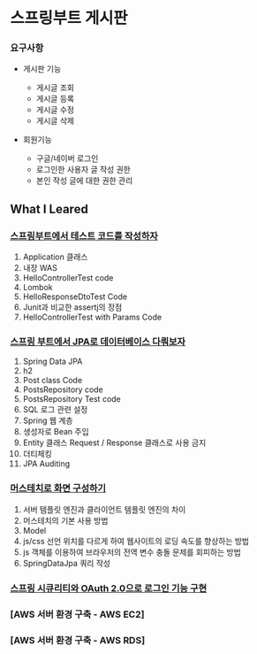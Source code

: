 # 스프링부트 게시판 
### 요구사항
* 게시판 기능
  * 게시글 조회
  * 게시글 등록
  * 게시글 수정
  * 게시글 삭제
  
* 회원기능  
  * 구글/네이버 로그인
  * 로그인한 사용자 글 작성 권한 
  * 본인 작성 글에 대한 권한 관리 


## What I Leared
### [스프링부트에서 테스트 코드를 작성하자](http://localhost:4000/spring-boot/2020/02/02/Spring-boot-2%EC%9E%A5-%EC%8A%A4%ED%94%84%EB%A7%81-%EB%B6%80%ED%8A%B8%EC%97%90%EC%84%9C-%ED%85%8C%EC%8A%A4%ED%8A%B8-%EC%BD%94%EB%93%9C%EB%A5%BC-%EC%9E%91%EC%84%B1%ED%95%98%EC%9E%90/)  
1. Application 클래스  
2. 내장 WAS  
3. HelloControllerTest code  
4. Lombok  
5. HelloResponseDtoTest Code  
6. Junit과 비교한 assertj의 장점  
7. HelloControllerTest with Params Code  

### [스프링 부트에서 JPA로 데이터베이스 다뤄보자](http://localhost:4000/spring-boot/2020/02/03/spring-boot-3%EC%9E%A5.%EC%8A%A4%ED%94%84%EB%A7%81-%EB%B6%80%ED%8A%B8%EC%97%90%EC%84%9C-JPA%EB%A1%9C-%EB%8D%B0%EC%9D%B4%ED%84%B0%EB%B2%A0%EC%9D%B4%EC%8A%A4-%EB%8B%A4%EB%A4%84%EB%B3%B4%EC%9E%90/)  
1. Spring Data JPA  
2. h2  
3. Post class Code  
4. PostsRepository code  
5. PostsRepository Test code  
6. SQL 로그 관련 설정  
7. Spring 웹 계층  
8. 생성자로 Bean 주입  
9. Entity 클래스 Request / Response 클래스로 사용 금지  
10. 더티체킹  
11. JPA Auditing  

### [머스테치로 화면 구성하기](https://hwang11.github.io/spring-boot/2020/02/09/spring-boot-4%EC%9E%A5-%EB%A8%B8%EC%8A%A4%ED%85%8C%EC%B9%98%EB%A1%9C-%ED%99%94%EB%A9%B4-%EA%B5%AC%EC%84%B1%ED%95%98%EA%B8%B0/)  
1. 서버 템플릿 엔진과 클라이언트 템플릿 엔진의 차이  
2. 머스테치의 기본 사용 방법  
3. Model  
4. js/css 선언 위치를 다르게 하여 웹사이트의 로딩 속도를 향상하는 방법  
5. js 객체를 이용하여 브라우저의 전역 변수 충돌 문제를 회피하는 방법  
6. SpringDataJpa 쿼리 작성  

### [스프링 시큐리티와 OAuth 2.0으로 로그인 기능 구현](https://hwang11.github.io/spring-boot/2020/02/14/spring-boot-5%EC%9E%A5-%EC%8A%A4%ED%94%84%EB%A7%81-%EC%8B%9C%ED%81%90%EB%A6%AC%ED%8B%B0%EC%99%80-OAuth-2.0%EC%9C%BC%EB%A1%9C-%EB%A1%9C%EA%B7%B8%EC%9D%B8-%EA%B8%B0%EB%8A%A5-%EA%B5%AC%ED%98%84%ED%95%98%EA%B8%B0-(2)/)  

### [AWS 서버 환경 구축 - AWS EC2]  
### [AWS 서버 환경 구축 - AWS RDS]
